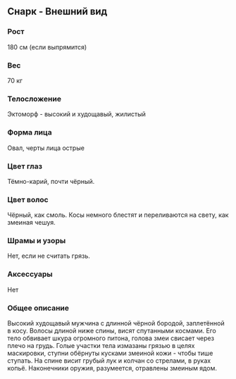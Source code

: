 ## Снарк - Внешний вид

### Рост

180 см (если выпрямится)

### Вес

70 кг

### Телосложение

Эктоморф - высокий и худощавый, жилистый

### Форма лица

Овал, черты лица острые

### Цвет глаз

Тёмно-карий, почти чёрный.

### Цвет волос

Чёрный, как смоль. Косы немного блестят и переливаются на свету, как змеиная чешуя.

### Шрамы и узоры

Нет, если не считать грязь.

### Аксессуары

Нет

### Общее описание

Высокий худощавый мужчина с длинной чёрной бородой, заплетённой в косу. Волосы длиной ниже спины, висят спутанными космами. Его тело обвивает шкура огромного питона, голова змеи свисает через плечо на грудь. Голые участки тела измазаны грязью в целях маскировки, ступни обёрнуты кусками змеиной кожи - чтобы тише ступать. На спине висит грубый лук и колчан со стрелами, в руках копьё. Наконечники оружия, разумеется, отравлены змеиным ядом.
